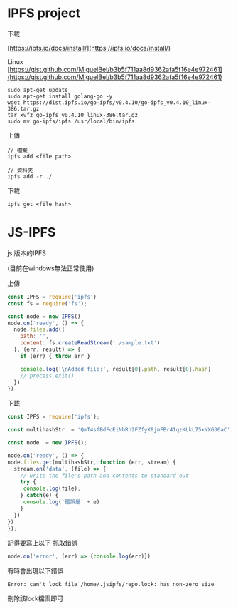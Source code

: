# IPFS project

下載

[https://ipfs.io/docs/install/](https://ipfs.io/docs/install/)

Linux  [https://gist.github.com/MiguelBel/b3b5f711aa8d9362afa5f16e4e972461](https://gist.github.com/MiguelBel/b3b5f711aa8d9362afa5f16e4e972461)

```
sudo apt-get update
sudo apt-get install golang-go -y
wget https://dist.ipfs.io/go-ipfs/v0.4.10/go-ipfs_v0.4.10_linux-386.tar.gz
tar xvfz go-ipfs_v0.4.10_linux-386.tar.gz
sudo mv go-ipfs/ipfs /usr/local/bin/ipfs
```

上傳

```
// 檔案
ipfs add <file path>

// 資料夾
ipfs add -r ./
```

下載

```
ipfs get <file hash>
```

# JS-IPFS

js 版本的IPFS

\(目前在windows無法正常使用\)

上傳

```js
const IPFS = require('ipfs')
const fs = require('fs');

const node = new IPFS()
node.on('ready', () => {
  node.files.add({
    path: '',
    content: fs.createReadStream('./sample.txt')
  }, (err, result) => {
    if (err) { throw err }

    console.log('\nAdded file:', result[0].path, result[0].hash)
    // process.exit()
  })
})
```

下載

```js
const IPFS = require('ipfs');

const multihashStr  = 'QmT4sfBdFcEiNbRh2FZfyX8jmFBr41qzKLkL75xYXG36aC';

const node  = new IPFS();

node.on('ready', () => {
node.files.get(multihashStr, function (err, stream) {
  stream.on('data', (file) => {
    // write the file's path and contents to standard out
    try {
     console.log(file);
    } catch(e) {
     console.log('錯誤是' + e)
    }
  })
})
});
```

記得要寫上以下 抓取錯誤

```js
node.on('error', (err) => {console.log(err)})
```

有時會出現以下錯誤

```
Error: can't lock file /home/.jsipfs/repo.lock: has non-zero size
```

刪除該lock檔案即可

